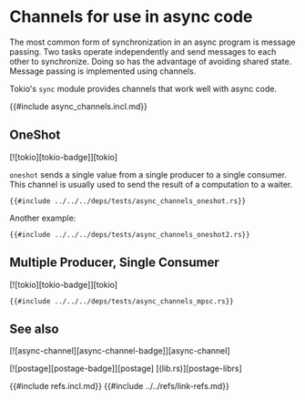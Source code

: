 # Channels for use in async code

The most common form of synchronization in an async program is message passing. Two tasks operate independently and send messages to each other to synchronize. Doing so has the advantage of avoiding shared state. Message passing is implemented using channels.

Tokio's `sync` module provides channels that work well with async code.

{{#include async_channels.incl.md}}

## OneShot

[![tokio][tokio-badge]][tokio]

`oneshot` sends a single value from a single producer to a single consumer. This channel is usually used to send the result of a computation to a waiter.

```rust,editable,mdbook-runnable
{{#include ../../../deps/tests/async_channels_oneshot.rs}}
```

Another example:

```rust,editable,mdbook-runnable
{{#include ../../../deps/tests/async_channels_oneshot2.rs}}
```

## Multiple Producer, Single Consumer

[![tokio][tokio-badge]][tokio]

```rust,editable,mdbook-runnable
{{#include ../../../deps/tests/async_channels_mpsc.rs}}
```

## See also

[![async-channel][async-channel-badge]][async-channel]

[![postage][postage-badge]][postage]  [(lib.rs)][postage-librs]

{{#include refs.incl.md}}
{{#include ../../refs/link-refs.md}}
